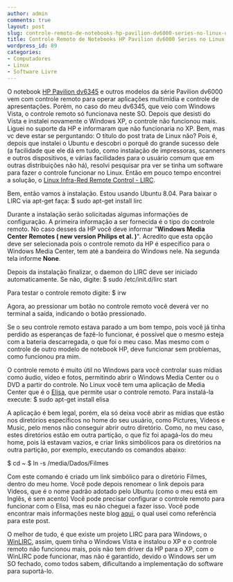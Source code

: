 ```yaml
---
author: admin
comments: true
layout: post
slug: controle-remoto-de-notebooks-hp-pavilion-dv6000-series-no-linux-ubuntu
title: Controle Remoto de Notebooks HP Pavilion dv6000 Series no Linux Ubuntu
wordpress_id: 89
categories:
- Computadores
- Linux
- Software Livre
---
```


O notebook [HP Pavilion dv6345](http://h10025.www1.hp.com/ewfrf/wc/document?cc=us&docname=c00892729&dlc=en&lc=en&jumpid=reg_R1002_USEN) e outros modelos da série Pavilion dv6000 vem com controle remoto para operar aplicações multimídia e controle de apresentações. Porém, no caso do meu dv6345, que veio com Windows Vista, o controle remoto só funcionava neste SO. Depois que desisti do Vista e instalei novamente o Windows XP, o controle não funcionou mais. Liguei no suporte da HP e informaram que não funcionaria no XP. Bem, mas vc deve estar se perguntando: O título do post trata de Linux não? Pois é, depois que instalei o Ubuntu e descobri o porquê do grande sucesso dele (a facilidade que ele dá em tudo, como instalação de impressoras, scanners e outros dispositivos, e várias facilidades para o usuário comum que em outras distribuições não há), resolvi pesquisar pra ver se tinha um software para fazer o controle funcionar no Linux. Então em pouco tempo encontrei a solução, o [Linux Infra-Red Remote Control - LIRC](http://www.lirc.org/).

Bem, então vamos à instalação. Estou usando Ubuntu 8.04.
Para baixar o LIRC via apt-get faça:
$ sudo apt-get install lirc

Durante a instalação serão solicitadas algumas informações de configuração.
A primeira informação a ser fornecida é o tipo do controle remoto. No caso desses da HP você deve informar "**Windows Media Center Remotes ( new version Philips et al. )**". Acredito que esta opção deve ser selecionada pois o controle remoto da HP é específico para o Windows Media Center, tem até a bandeira do Windows nele.
Na segunda tela informe **None**.

Depois da instalação finalizar, o daemon do LIRC deve ser iniciado automaticamente. Se não, digite:
$ sudo /etc/init.d/lirc start

Para testar o controle remoto digite:
$ irw

Agora, ao pressionar um botão no controle remoto você deverá ver no terminal a saída, indicando o botão pressionado.

Se o seu controle remoto estava parado a um bom tempo, pois você já tinha perdido as esperanças de fazê-lo funcionar, é possível que o mesmo esteja com a bateria descarregada, o que foi o meu caso. Mas mesmo com o controle de outro modelo de notebook HP, deve funcionar sem problemas, como funcionou pra mim.

O controle remoto é muito útil no Windows para você controlar suas mídias como áudio, vídeo e fotos, permitindo abrir o Windows Media Center ou o DVD a partir do controle. No Linux você tem uma aplicação de Media Center que é o [Elisa](http://elisa.fluendo.com/), que permite usar o controle remoto. Para instalá-la execute:
$ sudo apt-get install elisa

A aplicação é bem legal, porém, ela só deixa você abrir as mídias que estão nos diretórios específicos no home do seu usuário, como Pictures, Videos e Music, pelo menos não conseguir abrir outro diretório. Como, no meu caso, estes diretórios estão em outra partição, o que fiz foi apagá-los do meu home, pois lá estavam vazios, e criar links simbólicos para os diretórios na outra partição, por exemplo, executando os comandos abaixo:

$ cd ~
$ ln -s /media/Dados/Filmes

Com este comando é criado um link simbólico para o diretório Filmes, dentro do meu home. Você pode depois renomear o link depois para Videos, que é o nome padrão adotado pelo Ubuntu (como o meu está em Inglês, é sem acento)
Você pode precisar configurar o controle remoto para funcionar com o Elisa, mas eu não cheguei a fazer isso. Você pode encontrar mais informações neste blog [aqui](http://sidrit.wordpress.com/2008/08/09/configuring-windows-media-center-remote-control-for-elisa-on-ubuntu-804/), o qual usei como referência para este post.

O melhor de tudo, é que existe um projeto LIRC para para Windows, o [WinLIRC](http://winlirc.sourceforge.net/), assim, quem tinha o Windows Vista e instalou o XP e o controle remoto não funcionou mais, pois não tem driver da HP para o XP, com o WinLIRC pode funcionar, mas não é garantido, devido o Windows ser um SO fechado, como todos sabem, dificultando a implementação do software para suportá-lo.
